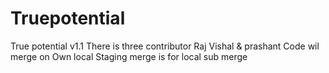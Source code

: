 # Truepotential
True potential v1.1
There is three contributor Raj Vishal & prashant
Code wil merge on Own local 
Staging merge is for local sub merge
